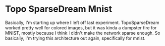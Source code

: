 # Topo SparseDream Mnist

Basically, I'm starting up where I left off last experiment.  TopoSparseDream worked pretty well for colored images, but it was kinda a dumpster fire for MNIST, mostly because I think I didn't make the network sparse enough.  So basically, I'm trying this architecture out again, specifically for mnist.